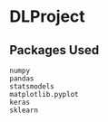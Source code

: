 # DLProject

## Packages Used
    numpy
    pandas
    statsmodels
    matplotlib.pyplot
    keras
    sklearn


